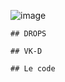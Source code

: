 ![image](https://github.com/Van-Kleef-Dieben/ascii_drops/assets/81536234/1dd7cf0f-187a-4b9b-8f71-44f4a980d5a4)


```
## DROPS

## VK-D

## Le code

```
